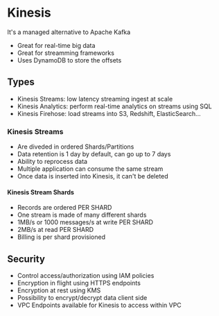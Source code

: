 # Kinesis

It's a managed alternative to Apache Kafka

- Great for real-time big data
- Great for streamming frameworks
- Uses DynamoDB to store the offsets


## Types

- Kinesis Streams: low latency streaming ingest at scale
- Kinesis Analytics: perform real-time analytics on streams using SQL
- Kinesis Firehose: load streams into S3, Redshift, ElasticSearch...

### Kinesis Streams

- Are diveded in ordered Shards/Partitions
- Data retention is 1 day by default, can go up to 7 days
- Ability to reprocess data
- Multiple application can consume the same stream
- Once data is inserted into Kinesis, it can't be deleted

#### Kinesis Stream Shards

- Records are ordered PER SHARD
- One stream is made of many different shards
- 1MB/s or 1000 messages/s at write PER SHARD
- 2MB/s at read PER SHARD
- Billing is per shard provisioned

## Security

- Control access/authorization using IAM policies
- Encryption in flight using HTTPS endpoints
- Encryption at rest using KMS
- Possibility to encrypt/decrypt data client side
- VPC Endpoints available for Kinesis to access within VPC